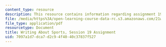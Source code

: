 ```yaml
---
content_type: resource
description: This resource contains information regarding assignment 19.
file: /media/https%3A/open-learning-course-data-rc.s3.amazonaws.com/21w-015-writing-and-rhetoric-writing-about-sports-fall-2013/7097a1d7dca7d2c94f4040c37837f527_MIT21W_015F13_Assignment19.pdf
file_type: application/pdf
resourcetype: Document
title: Writing About Sports, Session 19 Assignment
uid: 7097a1d7-dca7-d2c9-4f40-40c37837f527
---
```

